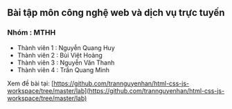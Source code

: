 ## Bài tập môn công nghệ web và dịch vụ trực tuyến
### Nhóm : MTHH
- Thành viên 1 : Nguyễn Quang Huy
- Thành viên 2 : Bùi Việt Hoàng
- Thành viên 3 : Nguyễn Văn Thanh
- Thành viên 4 : Trần Quang Minh

Xem đề bài tại: [https://github.com/trannguyenhan/html-css-js-workspace/tree/master/lab](https://github.com/trannguyenhan/html-css-js-workspace/tree/master/lab)
